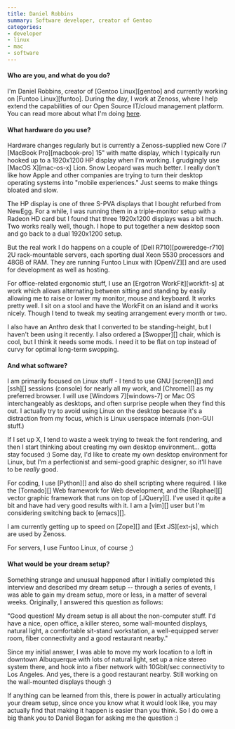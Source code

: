 ```yaml
---
title: Daniel Robbins
summary: Software developer, creator of Gentoo
categories:
- developer
- linux
- mac
- software
---
```


#### Who are you, and what do you do?

I'm Daniel Robbins, creator of [Gentoo Linux][gentoo] and currently working on [Funtoo Linux][funtoo]. During the day, I work at Zenoss, where I help extend the capabilities of our Open Source IT/cloud management platform. You can read more about what I'm doing [here](http://community.zenoss.org/blogs/zenossblog/2012/01/24/openvz-and-zenoss "Daniel's post on OpenVZ.").

#### What hardware do you use?

Hardware changes regularly but is currently a Zenoss-supplied new Core i7 [MacBook Pro][macbook-pro] 15" with matte display, which I typically run hooked up to a 1920x1200 HP display when I'm working. I grudgingly use [MacOS X][mac-os-x] Lion. Snow Leopard was much better. I really don't like how Apple and other companies are trying to turn their desktop operating systems into "mobile experiences." Just seems to make things bloated and slow.

The HP display is one of three S-PVA displays that I bought refurbed from NewEgg. For a while, I was running them in a triple-monitor setup with a Radeon HD card but I found that three 1920x1200 displays was a bit much. Two works really well, though. I hope to put together a new desktop soon and go back to a dual 1920x1200 setup.

But the real work I do happens on a couple of [Dell R710][poweredge-r710] 2U rack-mountable servers, each sporting dual Xeon 5530 processors and 48GB of RAM. They are running Funtoo Linux with [OpenVZ][] and are used for development as well as hosting.

For office-related ergonomic stuff, I use an [Ergotron WorkFit][workfit-s] at work which allows alternating between sitting and standing by easily allowing me to raise or lower my monitor, mouse and keyboard. It works pretty well. I sit on a stool and have the WorkFit on an island and it works nicely. Though I tend to tweak my seating arrangement every month or two.

I also have an Anthro desk that I converted to be standing-height, but I haven't been using it recently. I also ordered a [Swopper][] chair, which is cool, but I think it needs some mods. I need it to be flat on top instead of curvy for optimal long-term swopping.

#### And what software?

I am primarily focused on Linux stuff - I tend to use GNU [screen][] and [ssh][] sessions (console) for nearly all my work, and [Chrome][] as my preferred browser. I will use [Windows 7][windows-7] or Mac OS interchangeably as desktops, and often surprise people when they find this out. I actually try to avoid using Linux on the desktop because it's a distraction from my focus, which is Linux userspace internals (non-GUI stuff.)

If I set up X, I tend to waste a week trying to tweak the font rendering, and then I start thinking about creating my own desktop environment... gotta stay focused :) Some day, I'd like to create my own desktop environment for Linux, but I'm a perfectionist and semi-good graphic designer, so it'll have to be *really* good.

For coding, I use [Python][] and also do shell scripting where required. I like the [Tornado][] Web framework for Web development, and the [Raphael][] vector graphic framework that runs on top of [JQuery][]. I've used it quite a bit and have had very good results with it. I am a [vim][] user but I'm considering switching back to [emacs][].

I am currently getting up to speed on [Zope][] and [Ext JS][ext-js], which are used by Zenoss.

For servers, I use Funtoo Linux, of course ;)

#### What would be your dream setup?

Something strange and unusual happened after I initially completed this interview and described my dream setup -- through a series of events, I was able to gain my dream setup, more or less, in a matter of several weeks. Originally, I answered this question as follows:

"Good question! My dream setup is all about the non-computer stuff. I'd have a nice, open office, a killer stereo, some wall-mounted displays, natural light, a comfortable sit-stand workstation, a well-equipped server room, fiber connectivity and a good restaurant nearby."

Since my initial answer, I was able to move my work location to a loft in downtown Albuquerque with lots of natural light, set up a nice stereo system there, and hook into a fiber network with 10Gbit/sec connectivity to Los Angeles. And yes, there is a good restaurant nearby. Still working on the wall-mounted displays though :)

If anything can be learned from this, there is power in actually articulating your dream setup, since once you know what it would look like, you may actually find that making it happen is easier than you think. So I do owe a big thank you to Daniel Bogan for asking me the question :)